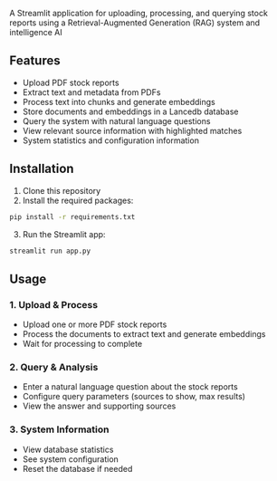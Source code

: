 A Streamlit application for uploading, processing, and querying stock reports using a Retrieval-Augmented Generation (RAG) system and intelligence AI

## Features

- Upload PDF stock reports
- Extract text and metadata from PDFs
- Process text into chunks and generate embeddings
- Store documents and embeddings in a Lancedb database
- Query the system with natural language questions
- View relevant source information with highlighted matches
- System statistics and configuration information

## Installation

1. Clone this repository
2. Install the required packages:

```bash
pip install -r requirements.txt
```

3. Run the Streamlit app:

```bash
streamlit run app.py
```

## Usage

### 1. Upload & Process
- Upload one or more PDF stock reports
- Process the documents to extract text and generate embeddings
- Wait for processing to complete

### 2. Query & Analysis
- Enter a natural language question about the stock reports
- Configure query parameters (sources to show, max results)
- View the answer and supporting sources

### 3. System Information
- View database statistics
- See system configuration
- Reset the database if needed
